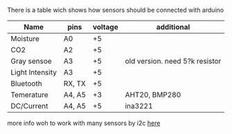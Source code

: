 There is a table wich shows how sensors should be connected with arduino

Name | pins | voltage | additional |
|---|---|---|---|
| Moisture | A0 | +5 | |
| CO2          | A2 | +5 |  |
| Gray sensoe | A3 | +5 |  old version. need 5?k resistor |
| Light Intensity | A3 | +5 | |
| Bluetooth | RX, TX | +5 | |
| Temerature | A4, A5 | +3| AHT20, BMP280|
| DC/Current | A4, A5 | +5| ina3221 |

more info woh to work with many sensors by i2c [here](https://learn.adafruit.com/working-with-multiple-i2c-devices/overview)
